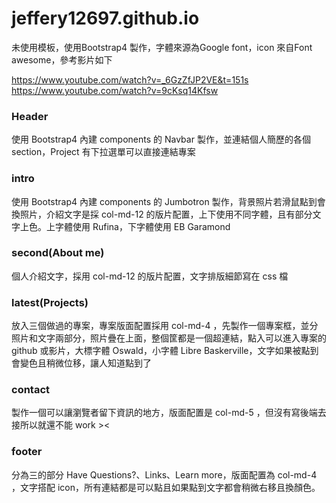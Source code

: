 # jeffery12697.github.io
未使用模板，使用Bootstrap4 製作，字體來源為Google font，icon 來自Font awesome，參考影片如下

https://www.youtube.com/watch?v=_6GzZfJP2VE&t=151s
https://www.youtube.com/watch?v=9cKsq14Kfsw

### Header
使用 Bootstrap4 內建 components 的 Navbar 製作，並連結個人簡歷的各個 section，Project 有下拉選單可以直接連結專案

### intro
使用 Bootstrap4 內建 components 的 Jumbotron 製作，背景照片若滑鼠點到會換照片，介紹文字是採 col-md-12 的版片配置，上下使用不同字體，且有部分文字上色。上字體使用 Rufina，下字體使用 EB Garamond

### second(About me)

個人介紹文字，採用 col-md-12 的版片配置，文字排版細節寫在 css 檔


### latest(Projects)

放入三個做過的專案，專案版面配置採用 col-md-4 ，先製作一個專案框，並分照片和文字兩部分，照片疊在上面，整個筐都是一個超連結，點入可以進入專案的 github 或影片，大標字體 Oswald，小字體 Libre Baskerville，文字如果被點到會變色且稍微位移，讓人知道點到了

### contact

製作一個可以讓瀏覽者留下資訊的地方，版面配置是 col-md-5 ，但沒有寫後端去接所以就還不能 work ><


### footer

分為三的部分 Have Questions?、Links、Learn more，版面配置為 col-md-4 ，文字搭配 icon，所有連結都是可以點且如果點到文字都會稍微右移且換顏色。